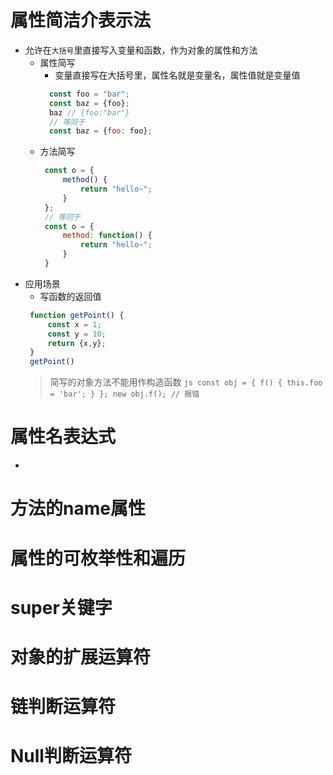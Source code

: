# 属性简洁介表示法

- 允许在`大括号`里直接写入变量和函数，作为对象的属性和方法
  - 属性简写
    - 变量直接写在大括号里，属性名就是变量名，属性值就是变量值
    ```js
      const foo = "bar";
      const baz = {foo};
      baz // {foo:"bar"}
      // 等同于
      const baz = {foo: foo};
    ```
  - 方法简写
    ```js
     const o = {
         method() {
             return "hello~";
         }
     };
     // 等同于
     const o = {
         method: function() {
             return "hello~";
         }
     }
    ```
- 应用场景
  - 写函数的返回值
   ```js
    function getPoint() {
        const x = 1;
        const y = 10;
        return {x,y};
    }
    getPoint()
   ```
    > 简写的对象方法不能用作构造函数
        ```js
            const obj = {
                f() {
                    this.foo = 'bar';
                }
            };
            new obj.f(); // 报错
        ```

# 属性名表达式

- 
# 方法的name属性

# 属性的可枚举性和遍历

# super关键字

# 对象的扩展运算符

# 链判断运算符

# Null判断运算符